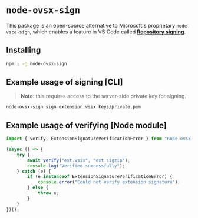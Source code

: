 # `node-ovsx-sign`

This package is an open-source alternative to Microsoft's proprietary `node-vsce-sign`, which enables a feature in VS Code called [**Repository signing**](https://code.visualstudio.com/updates/v1_75#_vs-marketplace-extension-signing).

## Installing

```sh
npm i -g node-ovsx-sign
```

## Example usage of signing [CLI]

> **Note**: this requires access to the server-side private key for signing.

```sh
node-ovsx-sign sign extension.vsix keys/private.pem
```

## Example usage of verifying [Node module]

```ts
import { verify, ExtensionSignatureVerificationError } from "node-ovsx-sign";

(async () => {
    try {
        await verify("ext.vsix", "ext.sigzip");
        console.log("Verified successfully");
    } catch (e) {
        if (e instanceof ExtensionSignatureVerificationError) {
            console.error("Could not verify extension signature");
        } else {
            throw e;
        }
    }
})();
```
